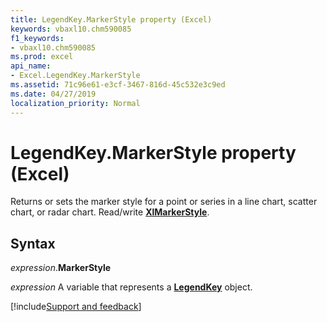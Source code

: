 ```yaml
---
title: LegendKey.MarkerStyle property (Excel)
keywords: vbaxl10.chm590085
f1_keywords:
- vbaxl10.chm590085
ms.prod: excel
api_name:
- Excel.LegendKey.MarkerStyle
ms.assetid: 71c96e61-e3cf-3467-816d-45c532e3c9ed
ms.date: 04/27/2019
localization_priority: Normal
---
```



# LegendKey.MarkerStyle property (Excel)

Returns or sets the marker style for a point or series in a line chart, scatter chart, or radar chart. Read/write **[XlMarkerStyle](Excel.XlMarkerStyle.md)**.


## Syntax

_expression_.**MarkerStyle**

_expression_ A variable that represents a **[LegendKey](excel.legendkey(object).md)** object.



[!include[Support and feedback](~/includes/feedback-boilerplate.md)]